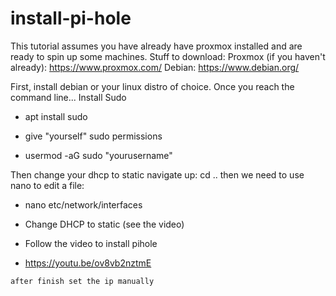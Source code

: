 # install-pi-hole


This tutorial assumes you have already have proxmox installed and are ready to spin up some machines.
Stuff to download:
Proxmox (if you haven't already): https://www.proxmox.com/
Debian: https://www.debian.org/

First, install debian or your linux distro of choice.
Once you reach the command line...
Install Sudo
- apt install sudo

- give "yourself" sudo permissions
- usermod -aG sudo "yourusername"

Then change your dhcp to static
navigate up:
cd ..
then we need to use nano to edit a file:
- nano etc/network/interfaces
- Change DHCP to static (see the video)

- Follow the video to install pihole

- https://youtu.be/ov8vb2nztmE


```
after finish set the ip manually
```
